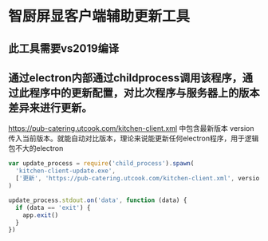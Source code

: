 # 智厨屏显客户端辅助更新工具

## 此工具需要vs2019编译

## 通过electron内部通过childprocess调用该程序，通过此程序中的更新配置，对比次程序与服务器上的版本差异来进行更新。


https://pub-catering.utcook.com/kitchen-client.xml 中包含最新版本
version传入当前版本。就能自动对比版本，理论来说能更新任何electron程序，用于逻辑包不大的electron

```js
var update_process = require('child_process').spawn(
  'kitchen-client-update.exe',
  ['更新', 'https://pub-catering.utcook.com/kitchen-client.xml', version],
)

update_process.stdout.on('data', function (data) {
  if (data == 'exit') {
    app.exit()
  }
})
```
